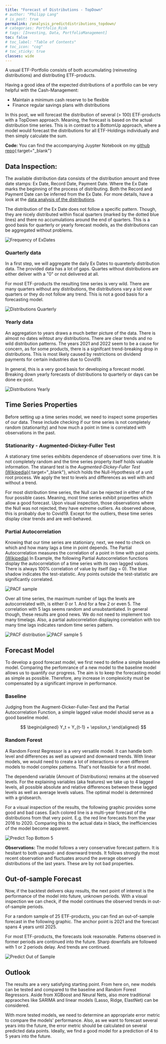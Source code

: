 ```yaml
---
title: "Forecast of Distributions - TopDown"
# author: "Philipp Lang"
# is_post: true
permalink: /analysis_predictdistributions_topdown/
# categories: Portfolio_Risk
# tags: [Investing, Data, PortfolioManagement]
toc: false
# toc_label: "Table of Contents"
# toc_icon: "cog"
# toc_sticky: true
classes: wide
---
```


<script type="text/javascript" async
  src="https://cdn.mathjax.org/mathjax/latest/MathJax.js?config=TeX-MML-AM_CHTML">
</script>

A usual ETF-Portfolio consists of both accumulating (reinvesting distributions) and distributing ETF-products.

Having a good idea of the expected distributions of a portfolio can be very helpful with the Cash-Management:
* Maintain a minimum cash reserve to be flexible
* Finance regular savings plans with distributions

In this post, we will forecast the distribution of several (> 100) ETF-products with a TopDown approach. Meaning, the forecast is based on the actual distribution time series. This is in contrast to a BottomUp approach, where a model would forecast the distributions for all ETF-Holdings individually and then simply calculate the sum.

**Code:** You can find the accompanying Juypter Notebook on my [github repo](https://github.com/Mebbel/PortfolioManagement/blob/main/_C011_Predict_Distributions_TopDown.ipynb){:target="_blank"}

## Data Inspection:

The available distribution data consists of the distribution amount and three date stamps: Ex Date, Record Date, Payment Date. Where the Ex Date marks the beginning of the process of distributing. Both the Record and Payment Date can be inferred from the Ex Date. For more details, have a look at the [data analysis of the distributions](/data_distributions/).

The distribution of the Ex Date does not follow a specific pattern. Though, they are nicely distributed within fiscal quarters (marked by the dotted blue lines) and there no accumulations around the end of quarters. This is a good basis for quarterly or yearly forecast models, as the distributions can be aggregated without problems.

![Frequency of ExDates](/assets/images/predict_dist_topdown_frequency_exdates.png)


### Quarterly data

In a first step, we will aggregate the daily Ex Dates to quareterly distribution data. The provided data has a lot of gaps. Quartes without distributions are either deliver with a "0" or not delivered at all.

For most ETF-products the resulting time series is very wild. There are many quarters without any distributions, the distributions vary a lot over quarters or they do not follow any trend. This is not a good basis for a forecasting model.

![Distributions Quarterly](/assets/images/predict_dist_topdown_regplot_quarterly.png)


### Yearly data

An aggregation to years draws a much better picture of the data. There is almost no dates wihtout any distributions. There are clear trends and no wild distribution patterns. The years 2021 and 2022 seem to be a cause for concern, as for some products, there is a signifcant trend-breaking drop in distributions. This is most likely caused by restrictions on dividend payments for certain industries due to Covid19.


In general, this is a very good basis for developing a forecast model. Breaking down yearly forecasts of distributions to quarterly or days can be done ex-post.


![Distributions Yearly](/assets/images/predict_dist_topdown_regplot_yearly.png)




## Time Series Properties

Before setting up a time series model, we need to inspect some properties of our data. These include checking if our time series is not completely random (stationarity) and how much a point in time is correlated with observations in the past.


### Stationarity - Augmented-Dickey-Fuller Test

A stationary time series exhibits dependence of observations over time. It is not completely random and the time series property itself holds valuable information. The stanard test is the *Augmented-Dickey-Fuller Test* [(Wikipedia)](https://en.wikipedia.org/wiki/Augmented_Dickey%E2%80%93Fuller_test){:target="_blank"}, which holds the Null-Hypothesis of a unit root process. We apply the test to levels and differences as well with and without a trend.

For most distribution time series, the Null can be rejected in either of the four possible cases. Meaning, most time series exhibit properties which allow a good forecast. Upon visual inspection, those observations where the Null was not rejected, they have extreme outliers. As observed above, this is probably due to Covid19. Except for the outliers, these time series display clear trends and are well-behaved. 


### Partial Autocorrelation

Knowing that our time series are stationiary, next, we need to check on which and how many lags a time in point depends. The Partial Autocorrelation measures the correlation of a point in time with past points. [(Wikipedia)](https://en.wikipedia.org/wiki/Partial_autocorrelation_function) In Example, the following Partial Autocorrelation functions display the autocorrelation of a time series with its own lagged values. There is always 100% correlation of value by itself (lag = 0). The blue shadow indicates the test-statistic. Any points outside the test-statistic are significantly correlated.

![PACF sample](/assets/images/predict_dist_topdown_PACF_sample.png)


Over all time series, the maximum number of lags the levels are autocorrelated with, is either 0 or 1. And for a few 2 or even 5. The correlation with 5 lags seems random and unsubstantiated. In general though, these results are good news. We do not need to implement too many timelags. Also, a partial autocorrelation displaying correlation with too many time lags indicates random time series pattern.

![PACF distribution](/assets/images/predict_dist_topdown_PACF_distribution.png)
![PACF sample 5](/assets/images/predict_dist_topdown_PACF_sample_5.png)


## Forecast Model

To develop a good forecast model, we first need to define a simple baseline model. Comparing the perfomrance of a new model to the baseline model allows us to quantify our progress. The aim is to keep the forecasting model as simple as possible. Therefore, any increase in complexicity must be compensated by a significant improve in performance.


### Baseline

Judging from the Augment-Dicker-Fuller-Test and the Partial Autocorrelation Function, a simple lagged value model should serve as a good baseline model.

$$
\begin{aligned}
    Y_t = Y_{t-1} + \epsilon_t
\end{aligned}
$$


### Random Forest

A Random Forest Regressor is a very versatile model. It can handle both level and differences as well as upward and downward trends. With  linear models, we would need to create a lot of interactions or even different models to model complex patterns. That's not feasible for a first model.

The dependend variable (Amount of Distributions) remains at the observed levels. For the explaining variables (aka features) we take up to 4 lagged levels, all possible absolute and relative differences between these lagged levels as well as average levels values. The optimal model is determined with a gridsearch. 

For a visual inspection of the results, the following graphic provides some good and bad cases. Each colored line is a multi-year forecast of the distributions from that very point. E.g. the red line forecasts from the year 2016 to 2020. Comparing this to the actual data in black, the inefficiencies of the model become apparent.

![Predict Top Bottom 5](/assets/images/predict_dist_topdown_predict_top_bottom_5.png)


**Observations:**
The model follows a very conservative forecast pattern. It is hesitant to both upward- and downward trends. It follows strongly the most recent observation and fluctuates around the average observed distributions of the last years. These are by not bad properties.


## Out-of-sample Forecast

Now, if the backtest delivers okay results, the next point of interest is the performance of the model into future, unknown periods. With a visual inspection we can check, if the model continues the observed trends in out-of-sample periods.

For a random sample of 25 ETF-products, you can find an out-of-sample forecast in the following graphic. The anchor point is 2021 and the forecast spans 4 years until 2025.

For most ETF-products, the forecasts look reasonable. Patterns observed in former periods are continued into the future. Sharp downfalls are followed with 1 or 2 periods delay. And trends are continued.

![Predict Out of Sample](/assets/images/predict_dist_topdown_predict_outofsample.png)



## Outlook

The results are a very satisfying starting point. From here on, new models can be tested and compared to the baseline and Random Forest Regressors. Aside from XGBoost and Neural Nets, also more traditional appraoches like SARIMA and linear models (Lasso, Ridge, ElastNet) can be considered.

With more tested models, we need to determine an appropriate error metric to compare the models' performance. Also, as we want to forecast several years into the future, the error metric should be calculated on several predicted data points. Ideally, we find a good model for a prediction of 4 to 5 years into the future.